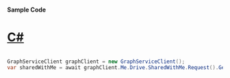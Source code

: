 #### Sample Code
# [C#](#tab/Csharp)

```C#

GraphServiceClient graphClient = new GraphServiceClient();
var sharedWithMe = await graphClient.Me.Drive.SharedWithMe.Request().GetAsync();

```
